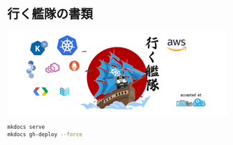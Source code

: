 # 行く艦隊の書類

![ikukantai](docs/assets/images/ikukantai/ikukantai_wp.jpg)

```bash
mkdocs serve
mkdocs gh-deploy --force
```
